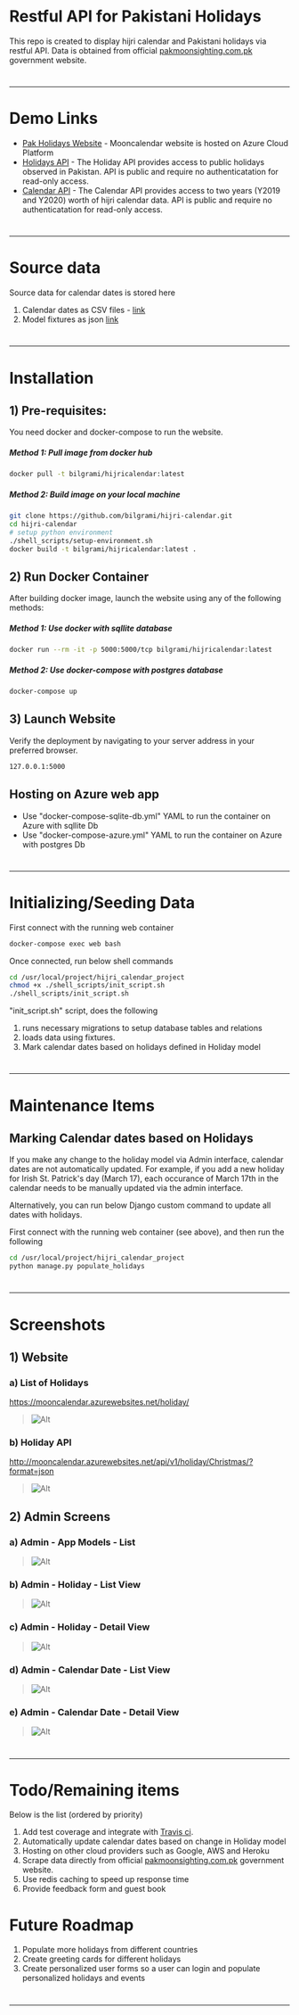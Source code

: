 # Restful API for Pakistani Holidays
This repo is created to display hijri calendar and Pakistani holidays via restful API. 
Data is obtained from official [pakmoonsighting.com.pk] government website. 

#
----

# Demo Links
* [Pak Holidays Website] - Mooncalendar website is hosted on Azure Cloud Platform
* [Holidays API] - The Holiday API provides access to public holidays observed in Pakistan. API is public and require no authenticatation for read-only access.
* [Calendar API] - The Calendar API provides access to two years (Y2019 and Y2020) worth of hijri calendar data. API is public and require no authenticatation for read-only access.

#
----

# Source data
Source data for calendar dates is stored here
1) Calendar dates as CSV files - [link](https://github.com/bilgrami/hijri-calendar/tree/master/project/hijri_calendar_project/hijri_calendar_app/data/source "")
2) Model fixtures as json [link](https://github.com/bilgrami/hijri-calendar/tree/master/project/hijri_calendar_project/hijri_calendar_app/fixtures)

#
----

# Installation

## 1) Pre-requisites: 

You need docker and docker-compose to run the website.

##### Method 1: Pull image from docker hub

```sh
docker pull -t bilgrami/hijricalendar:latest
```

##### Method 2: Build image on your local machine

```sh
git clone https://github.com/bilgrami/hijri-calendar.git
cd hijri-calendar
# setup python environment 
./shell_scripts/setup-environment.sh
docker build -t bilgrami/hijricalendar:latest .
```
## 2) Run Docker Container
After building docker image, launch the website using any of the following methods:

##### Method 1: Use docker with sqllite database
```sh
docker run --rm -it -p 5000:5000/tcp bilgrami/hijricalendar:latest
```

#####  Method 2: Use docker-compose with postgres database
```sh
docker-compose up
```
## 3) Launch Website
Verify the deployment by navigating to your server address in your preferred browser.

```sh
127.0.0.1:5000
```

##  Hosting on Azure web app 
 - Use "docker-compose-sqlite-db.yml" YAML to run the container on Azure with sqllite Db
 - Use "docker-compose-azure.yml" YAML to run the container on Azure with postgres Db

#
----

# Initializing/Seeding Data
First connect with the running web container 
```sh
docker-compose exec web bash
```
Once connected, run below shell commands
```sh
cd /usr/local/project/hijri_calendar_project
chmod +x ./shell_scripts/init_script.sh
./shell_scripts/init_script.sh
```
"init_script.sh" script, does the following 
1) runs necessary migrations to setup database tables and relations
2) loads data using fixtures.
3) Mark calendar dates based on holidays defined in Holiday model

#
----

# Maintenance Items
## Marking Calendar dates based on Holidays
If you make any change to the holiday model via Admin interface, calendar dates are not automatically updated. For example, if you add a new holiday for Irish St. Patrick's day (March 17), each occurance of March 17th in the calendar needs to be manually updated via the admin interface.

Alternatively, you can run below Django custom command to update all dates with holidays. 

First connect with the running web container (see above), and then run the following
```sh
cd /usr/local/project/hijri_calendar_project
python manage.py populate_holidays
```

#
----

# Screenshots
## 1) Website
### a) List of Holidays
https://mooncalendar.azurewebsites.net/holiday/
> ![Alt](https://github.com/bilgrami/hijri-calendar/blob/master/docs/holiday.JPG?raw=true "List of Holidays")

### b) Holiday API
http://mooncalendar.azurewebsites.net/api/v1/holiday/Christmas/?format=json
> ![Alt](https://github.com/bilgrami/hijri-calendar/blob/master/docs/holiday-api.JPG?raw=true "Holiday API")

## 2) Admin Screens
### a) Admin - App Models - List
> ![Alt](https://github.com/bilgrami/hijri-calendar/blob/master/docs/admin-all-models-list.JPG?raw=true "Admin - App Models - List")

### b) Admin - Holiday - List View
> ![Alt](https://github.com/bilgrami/hijri-calendar/blob/master/docs/admin-holiday-list.JPG?raw=true "Admin - Holiday - List View")

### c) Admin - Holiday - Detail View
> ![Alt](https://github.com/bilgrami/hijri-calendar/blob/master/docs/admin-holiday-detail.JPG?raw=true "Admin - Holiday - Detail View")

### d) Admin - Calendar Date - List View 
> ![Alt](https://github.com/bilgrami/hijri-calendar/blob/master/docs/admin-calendar-date-list.JPG?raw=true "Admin - Calendar Date - List View")

### e) Admin - Calendar Date - Detail View 
> ![Alt](https://github.com/bilgrami/hijri-calendar/blob/master/docs/admin-calendar-date-detail.JPG?raw=true "Admin - Calendar Date - Detail View")

#
----

# Todo/Remaining items 
Below is the list (ordered by priority)
1) Add test coverage and integrate with [Travis ci](https://travis-ci.org "Travis CI").
2) Automatically update calendar dates based on change in Holiday model
3) Hosting on other cloud providers such as Google, AWS and Heroku
4) Scrape data directly from official [pakmoonsighting.com.pk] government website.
5) Use redis caching to speed up response time  
5) Provide feedback form and guest book 

# Future Roadmap
1) Populate more holidays from different countries
2) Create greeting cards for different holidays
3) Create personalized user forms so a user can login and populate personalized holidays and events 

#
----


[Pak Holidays Website]: <https://mooncalendar.azurewebsites.net>
[pakmoonSighting.com.pk]: <http://pakmoonsighting.pk> 
[Holidays API]: <https://mooncalendar.azurewebsites.net/api/v1/holiday/>
[Calendar API]: <https://mooncalendar.azurewebsites.net/api/v1/calendar/>
